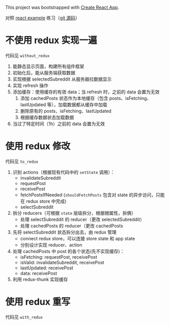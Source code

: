 This project was bootstrapped with [Create React App](https://github.com/facebookincubator/create-react-app).

对照 [react example](https://codesandbox.io/s/github/reactjs/redux/tree/master/examples/async) 练习（[git 源码](https://github.com/reduxjs/redux/tree/master/examples/async)）

# 不使用 redux 实现一遍

代码见 `without_redux`

1. 能静态显示页面，构建所有组件框架
1. 初始化后，能从服务端获取数据
2. 实现根据 selectedSubreddit 从服务器拉数据显示
3. 实现 refresh 操作
4. 添加缓存：使用缓存的有效 data；当 refresh 时，之前的 data 会置为无效
    1. 添加 cachedPosts 状态作为本地缓存（包含 posts、isFetching、lastUpdated 等），加载数据都从缓存中加载
    2. 删除原有的 posts、isFetching、lastUpdated
    3. 根据缓存数据状态加载数据
5. 当过了特定时间（1h）之前的 data 会置为无效

# 使用 redux 修改

代码见 `to_redux`

1. 识别 actions（根据现有代码中的 `setState` 调用）：
    * invalidateSubreddit
    * requestPost
    * receivePost
    * fetchPostsIfNeeded (`shouldFetchPosts` 包含对 state 的异步访问，只能在 redux store 中完成)
    * selectSubreddit
2. 拆分 reducers（可根据 `state` 层级拆分，根据根属性，拆俩）
    * 处理 selectSubreddit 的 reducer（更改 selectedSubreddit）
    * 处理 cachedPosts 的 reducer（更改 cachedPosts
1. 先将 selectSubreddit 状态拆分出去，由 redux 管理
    * connect redux store，可以连接 store state 和 app state
    * 分别设计实现 reducer、action
2. 处理 cachedPosts 中 post 的各个状态(先不实现缓存)：
    * isFetching: requestPost, receivePost
    * isValid: invalidateSubreddit, receivePost
    * lastUpdated: receivePost
    * data: receivePost
3. 利用 redux-thunk 实现缓存

# 使用 redux 重写

代码见 `with_redux`